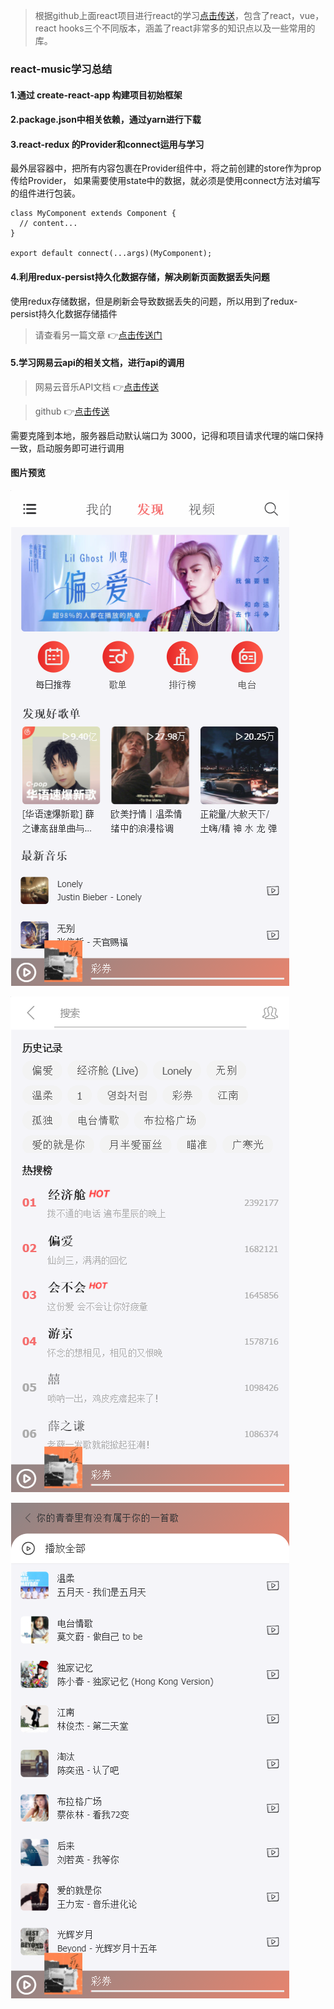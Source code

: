> 根据github上面react项目进行react的学习[点击传送](https://github.com/QiaokeliHenku)，包含了react，vue，react hooks三个不同版本，涵盖了react非常多的知识点以及一些常用的库。

<!--more-->

### react-music学习总结

  #### 1.通过 create-react-app 构建项目初始框架

  #### 2.package.json中相关依赖，通过yarn进行下载

  #### 3.react-redux 的Provider和connect运用与学习

  最外层容器中，把所有内容包裹在Provider组件中，将之前创建的store作为prop传给Provider，
  如果需要使用state中的数据，就必须是使用connect方法对编写的组件进行包装。

  ```
  class MyComponent extends Component {
    // content...
  }

  export default connect(...args)(MyComponent);
  ```
  #### 4.利用redux-persist持久化数据存储，解决刷新页面数据丢失问题
  使用redux存储数据，但是刷新会导致数据丢失的问题，所以用到了redux-persist持久化数据存储插件
  > 请查看另一篇文章 :point_right:[点击传送门](https://juejin.im/post/6885907913265971208)

  #### 5.学习网易云api的相关文档，进行api的调用
  > 网易云音乐API文档 :point_right:[点击传送](https://binaryify.github.io/NeteaseCloudMusicApi/#/?id=neteasecloudmusicapi)

  > github :point_right:[点击传送](https://github.com/Binaryify/NeteaseCloudMusicApi)

  需要克隆到本地，服务器启动默认端口为 3000，记得和项目请求代理的端口保持一致，启动服务即可进行调用

  #### 图片预览

  ![](https://github.com/Xxcool/react-music/blob/main/src/static/images/view01.png)

  ![](https://github.com/Xxcool/react-music/blob/main/src/static/images/view02.png)

  ![](https://github.com/Xxcool/react-music/blob/main/src/static/images/view03.png)
